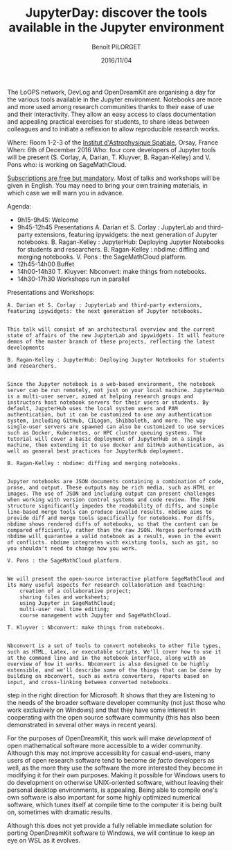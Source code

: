 ﻿---
layout: activity
title: "JupyterDay: discover the tools available in the Jupyter environment"
author: Benoît PILORGET
type: blogpost
date: 2016/11/04
---

The LoOPS network, DevLog and OpenDreamKit are organising a day for the various tools available in the Jupyter environment.
Notebooks are more and more used among research communities thanks to their ease of use and their interactivity. They allow
an easy access to class documentation and appealing practical exercises for students, to share ideas between colleagues and
to initiate a reflexion to allow reproducible research works.

Where: Room 1-2-3 of the [Institut d'Astrophysique Spatiale](http://www.ias.u-psud.fr/), Orsay, France
When: 6th of December 2016
Who: four core developers of Jupyter tools will be present (S. Corlay, A, Darian, T. Kluyver, B. Ragan-Kelley) and V. Pons
who: is working on SageMathCloud.

[Subscriptions are free but mandatory](https://indico.lal.in2p3.fr/event/3319/registration/register#/register). Most of talks
 and workshops will be given in English. You may need to bring your own training materials, in which case we will warn you in advance.


Agenda:

- 9h15-9h45: Welcome
- 9h45-12h45 Presentations
        A. Darian et S. Corlay : JupyterLab and third-party extensions, featuring ipywidgets: the next generation of Jupyter notebooks.
        B. Ragan-Kelley : JupyterHub: Deploying Jupyter Notebooks for students and researchers.
        B. Ragan-Kelley : nbdime: diffing and merging notebooks.
        V. Pons : the SageMathCloud platform.
- 12h45-14h00 Buffet
- 14h00-14h30 T. Kluyver: Nbconvert: make things from notebooks.
- 14h30-17h30 Workshops run in parallel


Presentations and Workshops:

    A. Darian et S. Corlay : JupyterLab and third-party extensions, featuring ipywidgets: the next generation of Jupyter notebooks.
     

    This talk will consist of an architectural overview and the current state of affairs of the new JupyterLab and ipywidgets. It will feature demos of the master branch of these projects, reflecting the latest developments
     
    B. Ragan-Kelley : JupyterHub: Deploying Jupyter Notebooks for students and researchers.
     

    Since the Jupyter notebook is a web-based environment, the notebook server can be run remotely, not just on your local machine. JupyterHub is a multi-user server, aimed at helping research groups and instructors host notebook servers for their users or students. By default, JupyterHub uses the local system users and PAM authentication, but it can be customized to use any authentication system, including GitHub, CILogon, Shibboleth, and more. The way single-user servers are spawned can also be customized to use services such as Docker, Kubernetes, or HPC cluster queuing systems. The tutorial will cover a basic deployment of JupyterHub on a single machine, then extending it to use docker and GitHub authentication, as well as general best practices for JupyterHub deployment.
     
    B. Ragan-Kelley : nbdime: diffing and merging notebooks.
     

    Jupyter notebooks are JSON documents containing a combination of code, prose, and output. These outputs may be rich media, such as HTML or images. The use of JSON and including output can present challenges when working with version control systems and code review. The JSON structure significantly impedes the readability of diffs, and simple line-based merge tools can produce invalid results. nbdime aims to provide diff and merge tools specifically for notebooks. For diffs, nbdime shows rendered diffs of notebooks, so that the content can be compared efficiently, rather than the raw JSON. Merges performed with nbdime will guarantee a valid notebook as a result, even in the event of conflicts. nbdime integrates with existing tools, such as git, so you shouldn't need to change how you work.
     
    V. Pons : the SageMathCloud platform.
     

    We will present the open-source interactive platform SageMathCloud and its many useful aspects for research collaboration and teaching:
        creation of a collaborative project;
        sharing files and worksheets;
        using Jupyter in SageMathCloud;
        multi-user real time editing;
        course management with Jupyter and SageMathCloud.
     
    T. Kluyver : Nbconvert: make things from notebooks.
     

    Nbconvert is a set of tools to convert notebooks to other file types, such as HTML, Latex, or executable scripts. We'll cover how to use it at the command line and in the notebook interface, along with an overview of how it works. Nbconvert is also designed to be highly extensible, and we'll describe some of the things that can be done by building on nbconvert, such as extra converters, reports based on input, and cross-linking between converted notebooks.
step in the right direction
for Microsoft.  It shows that they are listening to the needs of the broader
software developer community (not just those who work exclusively on Windows)
and that they have some interest in cooperating with the open source software
community (this has also been demonstrated in several other ways in recent
years).

For the purposes of OpenDreamKit, this work will make *development* of open
mathematical software more accessible to a wider community.  Although this may
not improve accessiblity for casual end-users, many users of open research
software tend to become *de facto* developers as well, as the more they use
the software the more interested they become in modifying it for their own
purposes.  Making it possible for Windows users to do development on otherwise
UNIX-oriented software, without leaving their personal desktop environments, is
appealing.  Being able to compile one's own software is also important for some
highly optimized numerical software, which tunes itself at compile time to the
computer it is being built on, sometimes with dramatic results.

Although this does not yet provide a fully reliable immediate solution for
porting OpenDreamKit software to Windows, we will continue to keep an eye
on WSL as it evolves.

